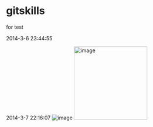 gitskills
=========

for test

2014-3-6 23:44:55

2014-3-7 22:16:07
![image](https://user-images.githubusercontent.com/5836064/128115150-a35640c0-bdd9-4703-8e3c-dd1ce4a63519.png)
<img width="200" alt="image" src="https://user-images.githubusercontent.com/5836064/128115178-cead8138-fdbe-40f0-a8cd-26fb28fc5846.png">
